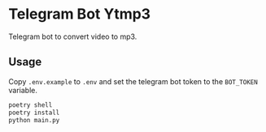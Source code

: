 # Telegram Bot Ytmp3

Telegram bot to convert video to mp3.

## Usage

Copy `.env.example` to `.env` and set the telegram bot token to the `BOT_TOKEN` variable.

```sh
poetry shell
poetry install
python main.py
```
